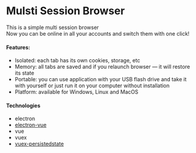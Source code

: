# Mulsti Session Browser

This is a simple multi session browser  
Now you can be online in all your accounts and switch them with one click!


#### Features:
* Isolated: each tab has its own cookies, storage, etc
* Memory: all tabs are saved and if you relaunch browser — it will restore its state
* Portable: you can use application with your USB flash drive and take it with yourself or just run it on your computer without installation
* Platform: available for Windows, Linux and MacOS



#### Technologies
* electron
* [electron-vue](https://github.com/SimulatedGREG/electron-vue)
* vue
* vuex
* [vuex-persistedstate](https://github.com/robinvdvleuten/vuex-persistedstate)
